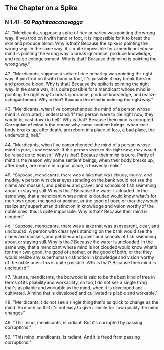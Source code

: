 ## The Chapter on a Spike

### N 1.41--50 *Paṇihitaacchavagga*

41\. "Mendicants, suppose a spike of rice or barley was pointing the wrong
way. If you trod on it with hand or foot, it is impossible for it to
break the skin and produce blood. Why is that? Because the spike is
pointing the wrong way. In the same way, it is quite impossible for a
mendicant whose mind is pointing the wrong way to break ignorance,
produce knowledge, and realize extinguishment. Why is that? Because
their mind is pointing the wrong way."

<!--pg-->
42\. "Mendicants, suppose a spike of rice or barley was pointing the right
way. If you trod on it with hand or foot, it's possible it may break the
skin and produce blood. Why is that? Because the spike is pointing the
right way. In the same way, it is quite possible for a mendicant whose
mind is pointing the right way to break ignorance, produce knowledge,
and realize extinguishment. Why is that? Because the mind is pointing
the right way."

<!--pg-->
43\. "Mendicants, when I've comprehended the mind of a person whose mind is
corrupted, I understand: 'If this person were to die right now, they
would be cast down to hell.' Why is that? Because their mind is
corrupted. Corruption of mind is the reason why some sentient beings,
when their body breaks up, after death, are reborn in a place of loss, a
bad place, the underworld, hell."

<!--pg-->
44\. "Mendicants, when I've comprehended the mind of a person whose mind is
pure, I understand: 'If this person were to die right now, they would be
raised up to heaven.' Why is that? Because their mind is pure. Purity of
mind is the reason why some sentient beings, when their body breaks up,
after death, are reborn in a good place, a heavenly realm."

<!--pg-->
45\. "Suppose, mendicants, there was a lake that was cloudy, murky, and
muddy. A person with clear eyes standing on the bank would not see the
clams and mussels, and pebbles and gravel, and schools of fish swimming
about or staying still. Why is that? Because the water is clouded. In
the same way, that a mendicant whose mind is clouded would know what's
for their own good, the good of another, or the good of both; or that
they would realize any superhuman distinction in knowledge and vision
worthy of the noble ones: this is quite impossible. Why is that? Because
their mind is clouded."

<!--pg-->
46\. "Suppose, mendicants, there was a lake that was transparent, clear, and
unclouded. A person with clear eyes standing on the bank would see the
clams and mussels, and pebbles and gravel, and schools of fish swimming
about or staying still. Why is that? Because the water is unclouded. In
the same way, that a mendicant whose mind is not clouded would know
what's for their own good, the good of another, or the good of both; or
that they would realize any superhuman distinction in knowledge and
vision worthy of the noble ones: this is quite possible. Why is that?
Because their mind is unclouded."

<!--pg-->
47\. "Just as, mendicants, the boxwood is said to be the best kind of tree in
terms of its pliability and workability, so too, I do not see a single
thing that's as pliable and workable as the mind, when it is developed
and cultivated. A mind that is developed and cultivated is pliable and
workable."

<!--pg-->
48\. "Mendicants, I do not see a single thing that's as quick to change as
the mind. So much so that it's not easy to give a simile for how quickly
the mind changes."

<!--pg-->
49\. "This mind, mendicants, is radiant. But it's corrupted by passing
corruptions."

<!--pg-->
50\. "This mind, mendicants, is radiant. And it is freed from passing
corruptions."

<!--pg-->

